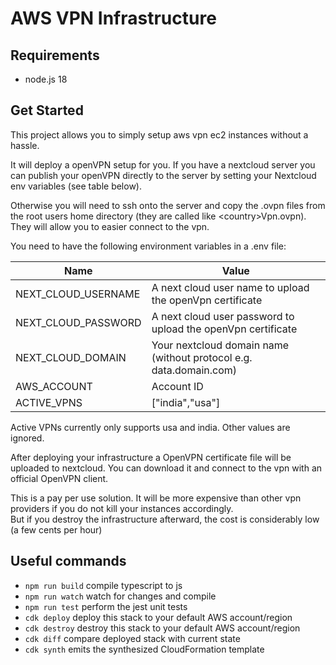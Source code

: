 # AWS VPN Infrastructure

## Requirements 
- node.js 18

## Get Started
This project allows you to simply setup aws vpn ec2 instances without a hassle.

It will deploy a openVPN setup for you. If you have a nextcloud server you can publish your openVPN directly to the server by setting your Nextcloud env variables (see table below).

Otherwise you will need to ssh onto the server and copy the .ovpn files from the root users home directory (they are called like \<country\>Vpn.ovpn).
They will allow you to easier connect to the vpn.

You need to have the following environment variables in a .env file:


| Name                | Value                                                              |
|---------------------|--------------------------------------------------------------------|
| NEXT_CLOUD_USERNAME | A next cloud user name to upload the openVpn certificate           |
| NEXT_CLOUD_PASSWORD | A next cloud user password to upload the openVpn certificate       |
| NEXT_CLOUD_DOMAIN   | Your nextcloud domain name (without protocol e.g. data.domain.com) |
| AWS_ACCOUNT         | Account ID                                                         |
| ACTIVE_VPNS         | ["india","usa"]                                                    |


Active VPNs currently only supports usa and india. Other values are ignored.

After deploying your infrastructure a OpenVPN certificate file will be uploaded to nextcloud. 
You can download it and connect to the vpn with an official OpenVPN client.

This is a pay per use solution. It will be more expensive than other vpn providers if you do not kill your instances accordingly.  
But if you destroy the infrastructure afterward, the cost is considerably low (a few cents per hour)

## Useful commands

* `npm run build`   compile typescript to js
* `npm run watch`   watch for changes and compile
* `npm run test`    perform the jest unit tests
* `cdk deploy`      deploy this stack to your default AWS account/region
* `cdk destroy`     destroy this stack to your default AWS account/region
* `cdk diff`        compare deployed stack with current state
* `cdk synth`       emits the synthesized CloudFormation template
